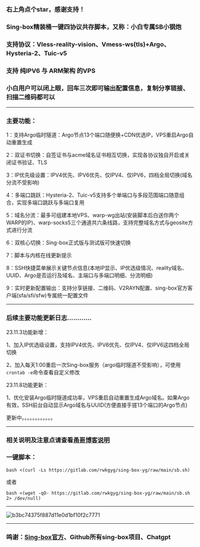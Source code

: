 
### 右上角点个star，感谢支持！
### Sing-box精装桶一键四协议共存脚本，又称：小白专属SB小钢炮
### 支持协议：Vless-reality-vision、Vmess-ws(tls)+Argo、Hysteria-2、Tuic-v5
### 支持 纯IPV6 与 ARM架构 的VPS
### 小白用户可以闭上眼，回车三次即可输出配置信息，复制分享链接、扫描二维码都可以
--------------------------------------------------------------
### 主要功能：
1：支持Argo临时隧道：Argo节点13个端口随便换+CDN优选IP，VPS重启Argo自动重置生成
 
2：双证书切换：自签证书与acme域名证书相互切换，实现各协议独自开启或关闭证书验证、TLS

3：IP优先级设置：IPV4优先、IPV6优先、仅IPV4、仅IPV6，四档全局切换(域名分流不受影响)

4：多端口跳跃：Hysteria-2、Tuic-v5支持多个单端口与多段范围端口随意组合，实现多端口跳跃与多端口复用

5：域名分流：最多可组建本地VPS、warp-wg出站(安装脚本后白送你两个WARP的IP)、warp-socks5三个通道共六条线路，支持完整域名方式与geosite方式进行分流

6：双核心切换：Sing-box正式版与测试版可快速切换

7：脚本与内核在线更新提示

8：SSH快捷菜单展示关键节点信息(本地IP显示、IP优选级情况、reality域名、UUID、Argo是否运行及域名、主端口与多端口明细、分流明细)

9：实时更新配置输出：支持分享链接、二维码、V2RAYN配置、sing-box官方客户端(sfa/sfi/sfw)专属统一配置文件

------------------------------------------------------------------------------------

### 后续主要功能更新日志…………

23.11.3功能新增：

1、加入IP优选级设置，支持IPV4优先、IPV6优先、仅IPV4、仅IPV6这四档全局切换

2、加入每天1:00重启一次Sing-box服务（argo临时隧道不受影响），可使用```crontab -e```命令查看自定义修改

23.11.8功能更新：

1、优化安装Argo临时隧道成功率，VPS重启自动重置生成Argo域名。如果Argo有效，SSH前台自动显示Argo域名与UUID(方便直接手搓13个端口的Argo节点)


更新中。。。。。。。。。。。。

--------------------------------------------------------------------------------------

### 相关说明及注意点请查看[甬哥博客说明](https://ygkkk.blogspot.com/2023/10/sing-box-yg.html)

### 一键脚本：
```
bash <(curl -Ls https://gitlab.com/rwkgyg/sing-box-yg/raw/main/sb.sh)
```
或者
```
bash <(wget -qO- https://gitlab.com/rwkgyg/sing-box-yg/raw/main/sb.sh 2> /dev/null)
```

-----------------------------------

![b3bc74375f887d11e0d1bf10f2c7771](https://github.com/yonggekkk/sing-box-yg/assets/121604513/9ec9d9d4-80c3-488a-ac65-8fd591558770)

---------------------------------------

### 鸣谢：[Sing-box官方](https://github.com/SagerNet/sing-box)、Github所有sing-box项目、Chatgpt
